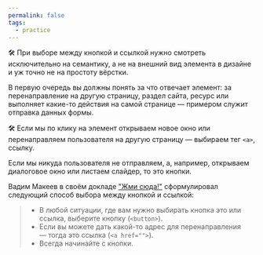 ```yaml
---
permalink: false
tags:
  - practice
---
```

🛠 При выборе между кнопкой и ссылкой нужно смотреть исключительно на семантику, а не на внешний вид элемента в дизайне и уж точно не на простоту вёрстки.

В первую очередь вы должны понять за что отвечает элемент: за перенаправление на другую страницу, раздел сайта, ресурс или выполняет какие-то действия на самой странице — примером служит отправка данных формы.

🛠 Если мы по клику на элемент открываем новое окно или перенаправляем пользователя на другую страницу — выбираем тег `<a>`, ссылку.

Если мы никуда пользователя не отправляем, а, например, открываем диалоговое окно или листаем слайдер, то это кнопки.

Вадим Макеев в своём докладе ["Жми сюда!"](https://www.youtube.com/watch?v=MWJKwn_gKR4&t=3s) сформулировал следующий способ выбора между кнопкой и ссылкой:

> - В любой ситуации, где вам нужно выбирать кнопка это или ссылка, выберите кнопку (`<button>`).
> - Если вы можете дать какой-то адрес для перенаправления — тогда это ссылка (`<a href="">`).
> - Всегда начинайте с кнопки.
